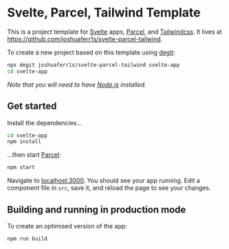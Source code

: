 # Svelte, Parcel, Tailwind Template

This is a project template for [Svelte](https://svelte.dev) apps, [Parcel](https://parceljs.org/), and [Tailwindcss](https://tailwindcss.com/). It lives at https://github.com/joshuaferr1s/svelte-parcel-tailwind.

To create a new project based on this template using [degit](https://github.com/Rich-Harris/degit):

```bash
npx degit joshuaferr1s/svelte-parcel-tailwind svelte-app
cd svelte-app
```

*Note that you will need to have [Node.js](https://nodejs.org) installed.*


## Get started

Install the dependencies...

```bash
cd svelte-app
npm install
```

...then start [Parcel](https://parceljs.org/):

```bash
npm start
```

Navigate to [localhost:3000](http://localhost:3000). You should see your app running. Edit a component file in `src`, save it, and reload the page to see your changes.


## Building and running in production mode

To create an optimised version of the app:

```bash
npm run build
```
